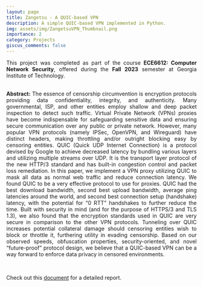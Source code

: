 ```yaml
---
layout: page
title: Zangetsu - A QUIC-based VPN
description: A simple QUIC-based VPN implemented in Python.
img: assets/img/ZangetsuVPN_Thumbnail.png
importance: 2
category: Projects
giscus_comments: false
---
```


<div style="text-align: justify"> 
This project was completed as part of the course <strong> ECE6612: Computer Network Security</strong>, offered during the <strong> Fall 2023</strong> semester at Georgia Institute of Technology. <br/><br/>

<strong>Abstract:</strong> The essence of censorship circumvention is encryption protocols providing data confidentiality, integrity, and authenticity. Many governmental, ISP, and other entities employ shallow and deep packet inspection to detect such traffic. Virtual Private Network (VPNs) proxies have become indispensable for safeguarding sensitive data and ensuring secure communication over any public or private network. However, many popular VPN protocols (namely IPSec, OpenVPN, and Wireguard) have distinct headers, making throttling and/or outright blocking easy by censoring entities. QUIC (Quick UDP Internet Connection) is a protocol devised by Google to achieve decreased latency by bundling various layers and utilizing multiple streams over UDP. It is the transport layer protocol of the new HTTP/3 standard and has built-in congestion control and packet loss remediation. In this paper, we implement a VPN proxy utilizing QUIC to mask all data as normal web traffic and reduce connection latency. We found QUIC to be a very effective protocol to use for proxies. QUIC had the best download bandwidth, second best upload bandwidth, average ping latencies around the world, and second best connection setup (handshake) latency, with the potential for “0 RTT” handshakes to further reduce the time. Built with security in mind (and for the purpose of HTTPS/3 and TLS 1.3), we also found that the encryption standards used in QUIC are very secure in comparison to the other VPN protocols. Tunneling over QUIC increases potential collateral damage should censoring entities wish to block or throttle it, furthering utility in evading censorship. Based on our observed speeds, obfuscation properties, security-oriented, and novel “future-proof” protocol design, we believe that a QUIC-based VPN can be a way forward to enforce data privacy in censored environments.
</div><br/>

Check out this <a href="../../assets/img/QUIC_VPN.pdf" target="_blank">document</a> for a detailed report.